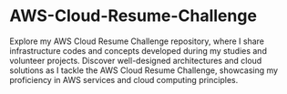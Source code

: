 # AWS-Cloud-Resume-Challenge
Explore my AWS Cloud Resume Challenge repository, where I share infrastructure codes and concepts developed during my studies and volunteer projects. Discover well-designed architectures and cloud solutions as I tackle the AWS Cloud Resume Challenge, showcasing my proficiency in AWS services and cloud computing principles.
